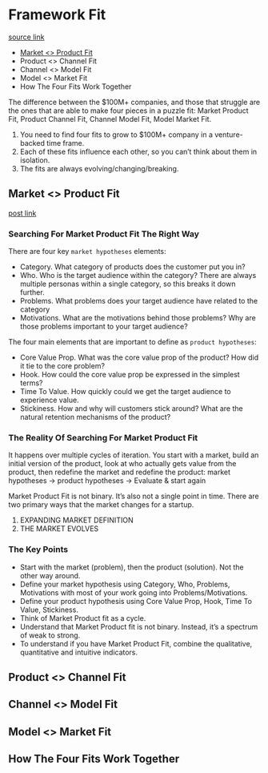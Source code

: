 # Framework Fit
[source link](https://brianbalfour.com/essays/product-market-fit-isnt-enough)  
- [Market <> Product Fit](#market--product-fit)  
- Product <> Channel Fit
- Channel <> Model Fit
- Model <> Market Fit
- How The Four Fits Work Together

The difference between the $100M+ companies, and those that struggle are the ones that are able to make four pieces in a puzzle fit: Market Product Fit, Product Channel Fit, Channel Model Fit, Model Market Fit. 
1. You need to find four fits to grow to $100M+ company in a venture-backed time frame.
2. Each of these fits influence each other, so you can’t think about them in isolation.
3. The fits are always evolving/changing/breaking.

## Market <> Product Fit
[post link](https://brianbalfour.com/essays/market-product-fit)  
### Searching For Market Product Fit The Right Way
There are four key `market hypotheses` elements:
- Category. What category of products does the customer put you in?
- Who. Who is the target audience within the category? There are always multiple personas within a single category, so this breaks it down further. 
- Problems. What problems does your target audience have related to the category
- Motivations. What are the motivations behind those problems? Why are those problems important to your target audience?

The four main elements that are important to define as `product hypotheses`:
- Core Value Prop. What was the core value prop of the product? How did it tie to the core problem?
- Hook. How could the core value prop be expressed in the simplest terms?
- Time To Value. How quickly could we get the target audience to experience value.
- Stickiness. How and why will customers stick around? What are the natural retention mechanisms of the product?

### The Reality Of Searching For Market Product Fit
It happens over multiple cycles of iteration. You start with a market, build an initial version of the product, look at who actually gets value from the product, then redefine the market and redefine the product: market hypotheses -> product hypotheses -> Evaluate & start again

Market Product Fit is not binary. It’s also not a single point in time.
There are two primary ways that the market changes for a startup. 
1. EXPANDING MARKET DEFINITION
2. THE MARKET EVOLVES

### The Key Points
- Start with the market (problem), then the product (solution). Not the other way around. 
- Define your market hypothesis using Category, Who, Problems, Motivations with most of your work going into Problems/Motivations. 
- Define your product hypothesis using Core Value Prop, Hook, Time To Value, Stickiness.
- Think of Market Product fit as a cycle. 
- Understand that Market Product fit is not binary. Instead, it’s a spectrum of weak to strong.
- To understand if you have Market Product Fit, combine the qualitative, quantitative and intuitive indicators.

## Product <> Channel Fit
## Channel <> Model Fit
## Model <> Market Fit
## How The Four Fits Work Together